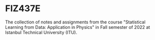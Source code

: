 # FIZ437E
The collection of notes and assignments from the course "Statistical Learning from Data: Application in Physics" in Fall semester of 2022 at Istanbul Technical University (ITU).  
